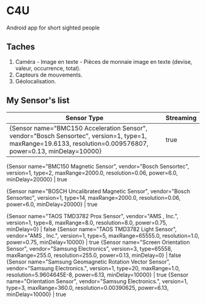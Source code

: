 # C4U
Android app for short sighted people

## Taches
1.  Caméra - Image en texte - Pièces de monnaie image en texte (devise, valeur, occurrence, total).
2.  Capteurs de mouvements.
3.  Géolocalisation.

## My Sensor's list

Sensor Type                                                                               | Streaming
----------------------------------------------------------------------------------------- | -----------------------------------------------------
{Sensor name="BMC150 Acceleration Sensor", vendor="Bosch Sensortec", version=1, type=1, maxRange=19.6133, resolution=0.009576807, power=0.13, minDelay=10000}  | true

{Sensor name="BMC150 Magnetic Sensor", vendor="Bosch Sensortec", version=1, type=2, maxRange=2000.0, resolution=0.06, power=6.0, minDelay=20000}
| true

{Sensor name="BOSCH Uncalibrated Magnetic Sensor", vendor="Bosch Sensortec", version=1, type=14, maxRange=2000.0, resolution=0.06, power=6.0, minDelay=20000} 
| true

{Sensor name="TAOS TMD3782 Prox Sensor", vendor="AMS , Inc.", version=1, type=8, maxRange=8.0, resolution=8.0, power=0.75, minDelay=0} | false
{Sensor name="TAOS TMD3782 Light Sensor", vendor="AMS , Inc.", version=1, type=5, maxRange=65555.0, resolution=1.0, power=0.75, minDelay=10000} | true
{Sensor name="Screen Orientation Sensor", vendor="Samsung Electronics", version=3, type=65558, maxRange=255.0, resolution=255.0, power=0.13, minDelay=0} | false
{Sensor name="Samsung Geomagnetic Rotation Vector Sensor", vendor="Samsung Electronics.", version=1, type=20, maxRange=1.0, resolution=5.9604645E-8, power=6.13, minDelay=10000} | true
{Sensor name="Orientation Sensor", vendor="Samsung Electronics.", version=1, type=3, maxRange=360.0, resolution=0.00390625, power=6.13, minDelay=10000} | true

